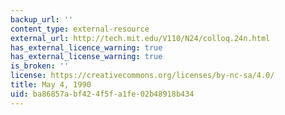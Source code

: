```yaml
---
backup_url: ''
content_type: external-resource
external_url: http://tech.mit.edu/V110/N24/colloq.24n.html
has_external_licence_warning: true
has_external_license_warning: true
is_broken: ''
license: https://creativecommons.org/licenses/by-nc-sa/4.0/
title: May 4, 1990
uid: ba86857a-bf42-4f5f-a1fe-02b48918b434
---
```


